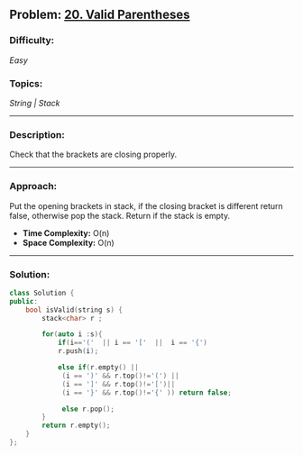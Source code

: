 ## Problem: [20. Valid Parentheses](https://leetcode.com/problems/valid-parentheses/)

### Difficulty:
*Easy*

### Topics:
*String | Stack*

---

### Description:
Check that the brackets are closing properly.

---

### Approach:
Put the opening brackets in stack, if the closing bracket is different return false, otherwise pop the stack. Return if the stack is empty.
- **Time Complexity:** O(n)
- **Space Complexity:** O(n)

---

### Solution:
```cpp
class Solution {
public:
    bool isValid(string s) {
        stack<char> r ;

        for(auto i :s){
            if(i=='('  || i == '['  ||  i == '{')
            r.push(i);

            else if(r.empty() || 
             (i == ')' && r.top()!='(') ||
             (i == ']' && r.top()!='[')||
             (i == '}' && r.top()!='{' )) return false;

             else r.pop();
        }
        return r.empty();
    }
};
```
